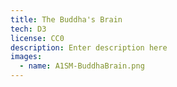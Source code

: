 ```yaml
---
title: The Buddha's Brain
tech: D3
license: CC0
description: Enter description here
images:
  - name: A1SM-BuddhaBrain.png
---
```

